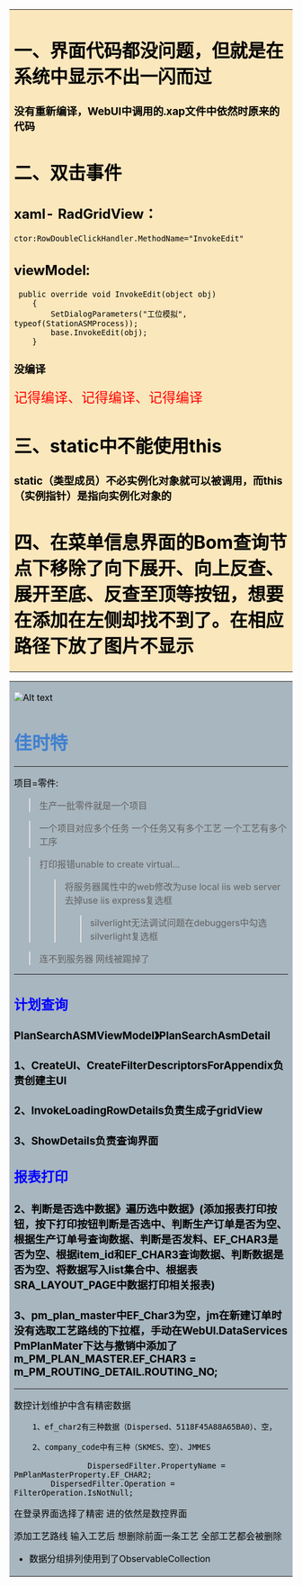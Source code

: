 <table><tr><td bgcolor=#fbe7bc><font color='black'>

# 一、界面代码都没问题，但就是在系统中显示不出一闪而过
### 没有重新编译，WebUI中调用的.xap文件中依然时原来的代码

# 二、双击事件 
## xaml- RadGridView：  
    ctor:RowDoubleClickHandler.MethodName="InvokeEdit"
## viewModel:
     public override void InvokeEdit(object obj)
		{
			SetDialogParameters("工位模拟", typeof(StationASMProcess));
			base.InvokeEdit(obj);
		}
### 没编译

<font color='red' size=5> 记得编译、记得编译、记得编译</font>
# 三、static中不能使用this
### static（类型成员）不必实例化对象就可以被调用，而this（实例指针）是指向实例化对象的

# 四、在菜单信息界面的Bom查询节点下移除了向下展开、向上反查、展开至底、反查至顶等按钮，想要在添加在左侧却找不到了。在相应路径下放了图片不显示

</font></td></tr></table>

<table><tr><td bgcolor="a8b6bf"><font color='black'>

![Alt text](488341.jpg "optional title")

#  <font color="#4080d0">佳时特</font>

<hr color="green">

项目=零件:

>生产一批零件就是一个项目

>一个项目对应多个任务 一个任务又有多个工艺 一个工艺有多个工序

>打印报错unable to create virtual...
>>将服务器属性中的web修改为use local iis web server 去掉use iis express复选框
>>>silverlight无法调试问题在debuggers中勾选silverlight复选框

>连不到服务器 网线被踢掉了

<hr color="green">

## <font color="blue">计划查询</font>
### PlanSearchASMViewModel》PlanSearchAsmDetail
### 1、CreateUI、CreateFilterDescriptorsForAppendix负责创建主UI
### 2、InvokeLoadingRowDetails负责生成子gridView
### 3、ShowDetails负责查询界面

## <font color="blue">报表打印</font>
### 2、判断是否选中数据》遍历选中数据》(添加报表打印按钮，按下打印按钮判断是否选中、判断生产订单是否为空、根据生产订单号查询数据、判断是否发料、EF_CHAR3是否为空、根据item_id和EF_CHAR3查询数据、判断数据是否为空、将数据写入list集合中、根据表SRA_LAYOUT_PAGE中数据打印相关报表)
### 3、pm_plan_master中EF_Char3为空，jm在新建订单时没有选取工艺路线的下拉框，手动在WebUI.DataServices PmPlanMater下达与撤销中添加了m_PM_PLAN_MASTER.EF_CHAR3 = m_PM_ROUTING_DETAIL.ROUTING_NO;

<hr color="green">

数控计划维护中含有精密数据

        1、ef_char2有三种数据（Dispersed、5118F45A88A65BA0）、空，

        2、company_code中有三种（SKMES、空）、JMMES

                    DispersedFilter.PropertyName = PmPlanMasterProperty.EF_CHAR2;
			DispersedFilter.Operation = FilterOperation.IsNotNull;

在登录界面选择了精密 进的依然是数控界面

添加工艺路线 输入工艺后 想删除前面一条工艺 全部工艺都会被删除

* 数据分组排列使用到了ObservableCollection<T>

</font></td></tr></table>


